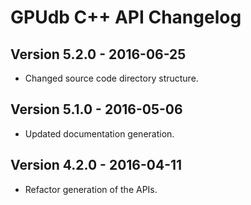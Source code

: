GPUdb C++ API Changelog
=======================

Version 5.2.0 - 2016-06-25
--------------------------

-   Changed source code directory structure.


Version 5.1.0 - 2016-05-06
--------------------------

-   Updated documentation generation.


Version 4.2.0 - 2016-04-11
--------------------------

-   Refactor generation of the APIs.
